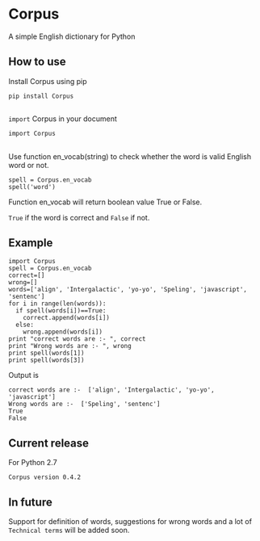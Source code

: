 # Corpus
A simple English dictionary for Python

## How to use

Install Corpus using pip

```pip install Corpus```

##        
```import``` Corpus in your document

```import Corpus```

##

Use function en_vocab(string) to check whether the word is valid English word or not.

```
spell = Corpus.en_vocab
spell('word')
```

Function en_vocab will return boolean value True or False.

```True``` if the word is correct and ```False``` if not.

## Example

```
import Corpus
spell = Corpus.en_vocab
correct=[]
wrong=[]
words=['align', 'Intergalactic', 'yo-yo', 'Speling', 'javascript', 'sentenc']
for i in range(len(words)):
  if spell(words[i])==True:
    correct.append(words[i])
  else:
    wrong.append(words[i])
print "correct words are :- ", correct
print "Wrong words are :- ", wrong
print spell(words[1])
print spell(words[3])
```

Output is

```
correct words are :-  ['align', 'Intergalactic', 'yo-yo', 'javascript']
Wrong words are :-  ['Speling', 'sentenc']
True
False
```

## Current release

For Python 2.7

```Corpus version 0.4.2```

## In future

Support for definition of words, suggestions for wrong words and a lot of ```Technical terms``` will be added soon. 

